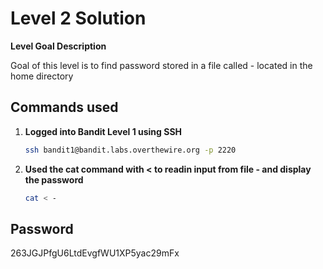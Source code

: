 # Level 2 Solution

**Level Goal Description**

Goal of this level is to find password stored in a file called - located in the home directory

## Commands used

1. **Logged into Bandit Level 1 using SSH**

   ```bash
   ssh bandit1@bandit.labs.overthewire.org -p 2220
   ```

2. **Used the cat command with < to readin input from file - and display the password**

   ```bash
   cat < -
   ```

## Password

263JGJPfgU6LtdEvgfWU1XP5yac29mFx
